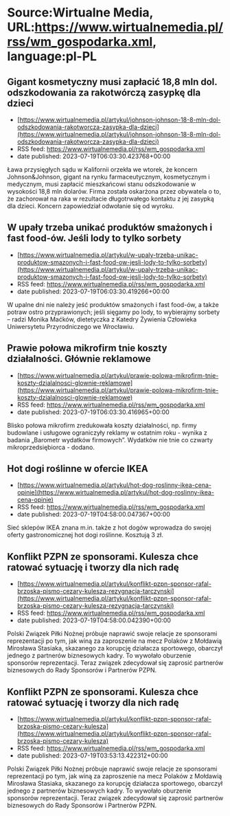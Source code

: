 # Source:Wirtualne Media, URL:https://www.wirtualnemedia.pl/rss/wm_gospodarka.xml, language:pl-PL

## Gigant kosmetyczny musi zapłacić 18,8 mln dol. odszkodowania za rakotwórczą zasypkę dla dzieci
 - [https://www.wirtualnemedia.pl/artykul/johnson-johnson-18-8-mln-dol-odszkodowania-rakotworcza-zasypka-dla-dzieci](https://www.wirtualnemedia.pl/artykul/johnson-johnson-18-8-mln-dol-odszkodowania-rakotworcza-zasypka-dla-dzieci)
 - RSS feed: https://www.wirtualnemedia.pl/rss/wm_gospodarka.xml
 - date published: 2023-07-19T06:03:30.423768+00:00

Ława przysięgłych sądu w Kalifornii orzekła we wtorek, że koncern Johnson&amp;Johnson, gigant na rynku farmaceutycznym, kosmetycznym i medycznym, musi zapłacić mieszkańcowi stanu odszkodowanie w wysokości 18,8 mln dolarów. Firma została oskarżona przez obywatela o to, że zachorował na raka w rezultacie długotrwałego kontaktu z jej zasypką dla dzieci. Koncern zapowiedział odwołanie się od wyroku.

## W upały trzeba unikać produktów smażonych i fast food-ów. Jeśli lody to tylko sorbety
 - [https://www.wirtualnemedia.pl/artykul/w-upaly-trzeba-unikac-produktow-smazonych-i-fast-food-ow-jesli-lody-to-tylko-sorbety](https://www.wirtualnemedia.pl/artykul/w-upaly-trzeba-unikac-produktow-smazonych-i-fast-food-ow-jesli-lody-to-tylko-sorbety)
 - RSS feed: https://www.wirtualnemedia.pl/rss/wm_gospodarka.xml
 - date published: 2023-07-19T06:03:30.419266+00:00

W upalne dni nie należy jeść produktów smażonych i fast food-ów, a także potraw ostro przyprawionych; jeśli sięgamy po lody, to wybierajmy sorbety – radzi Monika Maćków, dietetyczka z Katedry Żywienia Człowieka Uniwersytetu Przyrodniczego we Wrocławiu.

## Prawie połowa mikrofirm tnie koszty działalności. Głównie reklamowe
 - [https://www.wirtualnemedia.pl/artykul/prawie-polowa-mikrofirm-tnie-koszty-dzialalnosci-glownie-reklamowe](https://www.wirtualnemedia.pl/artykul/prawie-polowa-mikrofirm-tnie-koszty-dzialalnosci-glownie-reklamowe)
 - RSS feed: https://www.wirtualnemedia.pl/rss/wm_gospodarka.xml
 - date published: 2023-07-19T06:03:30.416965+00:00

Blisko połowa mikrofirm zredukowała koszty działalności, np. firmy budowlane i usługowe ograniczyły reklamy w ostatnim roku - wynika z badania „Barometr wydatków firmowych”. Wydatków nie tnie co czwarty mikroprzedsiębiorca - dodano.

## Hot dogi roślinne w ofercie IKEA
 - [https://www.wirtualnemedia.pl/artykul/hot-dog-roslinny-ikea-cena-opinie](https://www.wirtualnemedia.pl/artykul/hot-dog-roslinny-ikea-cena-opinie)
 - RSS feed: https://www.wirtualnemedia.pl/rss/wm_gospodarka.xml
 - date published: 2023-07-19T04:58:00.047367+00:00

Sieć sklepów IKEA znana m.in. także z hot dogów wprowadza do swojej oferty gastronomicznej hot dogi roślinne. Kosztują 3 zł.

## Konflikt PZPN ze sponsorami. Kulesza chce ratować sytuację i tworzy dla nich radę
 - [https://www.wirtualnemedia.pl/artykul/konflikt-pzpn-sponsor-rafal-brzoska-pismo-cezary-kulesza-rezygnacja-tarczynski](https://www.wirtualnemedia.pl/artykul/konflikt-pzpn-sponsor-rafal-brzoska-pismo-cezary-kulesza-rezygnacja-tarczynski)
 - RSS feed: https://www.wirtualnemedia.pl/rss/wm_gospodarka.xml
 - date published: 2023-07-19T04:58:00.042390+00:00

Polski Związek Piłki Nożnej próbuje naprawić swoje relacje ze sponsorami reprezentacji po tym, jak winą za zaproszenie na mecz Polaków z Mołdawią Mirosława Stasiaka, skazanego za korupcję działacza sportowego, obarczył jednego z partnerów biznesowych kadry. To wywołało oburzenie sponsorów reprezentacji. Teraz związek zdecydował się zaprosić partnerów biznesowych do Rady Sponsorów i Partnerów PZPN.

## Konflikt PZPN ze sponsorami. Kulesza chce ratować sytuację i tworzy dla nich radę
 - [https://www.wirtualnemedia.pl/artykul/konflikt-pzpn-sponsor-rafal-brzoska-pismo-cezary-kulesza](https://www.wirtualnemedia.pl/artykul/konflikt-pzpn-sponsor-rafal-brzoska-pismo-cezary-kulesza)
 - RSS feed: https://www.wirtualnemedia.pl/rss/wm_gospodarka.xml
 - date published: 2023-07-19T03:53:13.422312+00:00

Polski Związek Piłki Nożnej próbuje naprawić swoje relacje ze sponsorami reprezentacji po tym, jak winą za zaproszenie na mecz Polaków z Mołdawią Mirosława Stasiaka, skazanego za korupcję działacza sportowego, obarczył jednego z partnerów biznesowych kadry. To wywołało oburzenie sponsorów reprezentacji. Teraz związek zdecydował się zaprosić partnerów biznesowych do Rady Sponsorów i Partnerów PZPN.

